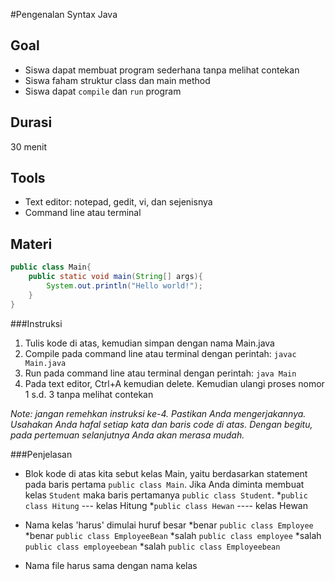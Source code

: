 #Pengenalan Syntax Java

## Goal
* Siswa dapat membuat program sederhana tanpa melihat contekan
* Siswa faham struktur class dan main method
* Siswa dapat `compile` dan `run` program

## Durasi
30 menit

## Tools
* Text editor: notepad, gedit, vi, dan sejenisnya
* Command line atau terminal

## Materi
```java
public class Main{
	public static void main(String[] args){
		System.out.println("Hello world!");
	}
}
```
###Instruksi
1. Tulis kode di atas, kemudian simpan dengan nama Main.java
2. Compile pada command line atau terminal dengan perintah: `javac Main.java`
3. Run pada command line atau terminal dengan perintah: `java Main`
4. Pada text editor, Ctrl+A kemudian delete. Kemudian ulangi proses nomor 1 s.d. 3 tanpa melihat contekan

*Note: jangan remehkan instruksi ke-4. Pastikan Anda mengerjakannya. Usahakan Anda hafal setiap kata dan baris code di atas. Dengan begitu, pada pertemuan selanjutnya Anda akan merasa mudah.*

###Penjelasan
* Blok kode di atas kita sebut kelas Main, yaitu berdasarkan statement pada baris pertama `public class Main`. Jika Anda diminta membuat kelas `Student` maka baris pertamanya `public class Student`.
	*`public class Hitung` --- kelas Hitung
	*`public class Hewan` ---- kelas Hewan

* Nama kelas 'harus' dimulai huruf besar
	*benar `public class Employee`
	*benar `public class EmployeeBean`
	*salah `public class employee`
	*salah `public class employeebean`
	*salah `public class Employeebean`

* Nama file harus sama dengan nama kelas
